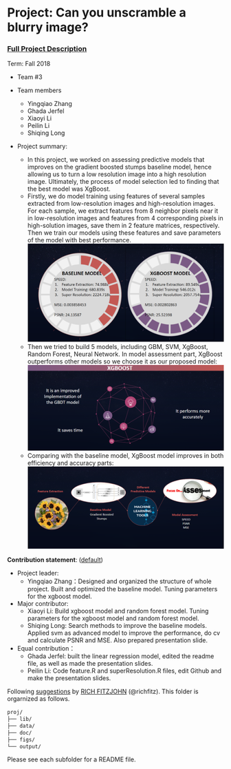 # Project: Can you unscramble a blurry image? 


### [Full Project Description](doc/project3_desc.md)

Term: Fall 2018

+ Team #3
+ Team members
	+ Yingqiao Zhang
	+ Ghada Jerfel
	+ Xiaoyi Li
	+ Peilin Li
	+ Shiqing Long

+ Project summary: 
	+ In this project, we worked on assessing predictive models that improves on the gradient boosted stumps baseline model, hence allowing us to turn a low resolution image into a high resolution image. Ultimately, the process of model selection led to finding that the best model was XgBoost.
	+ Firstly, we do model training using features of several samples extracted from low-resolution images and high-resolution images. For each sample, we extract features from 8 neighbor pixels near it in low-resolution images and features from 4 corresponding pixels in high-solution images, save them in 2 feature matrices, respectively. Then we train our models using these features and save parameters of the model with best performance.
	![screenshot](model_baseline/doc/doc3.png)
	+ Then we tried to build 5 models, including GBM, SVM, XgBoost, Random Forest, Neural Network. In model assessment part, XgBoost outperforms other models so we choose it as our proposed model:
	![screenshot](model_baseline/doc/doc2.png)
	+ Comparing with the baseline model, XgBoost model improves in both efficiency and accuracy parts:
	![screenshot](model_baseline/doc/doc1.png)
	
	
	
**Contribution statement**: ([default](doc/a_note_on_contributions.md))
+ Project leader:
	+ Yingqiao Zhang：Designed and organized the structure of whole project. Built and optimized the baseline model. Tuning parameters for the xgboost model. 
+ Major contributor:
	+ Xiaoyi Li: Build xgboost model and random forest model. Tuning parameters for the xgboost model and random forest model.
	+ Shiqing Long: Search methods to improve the baseline models. Applied svm as advanced model to improve the performance, do cv and calculate PSNR and MSE. Also prepared presentation slide.
+ Equal contribution：
	+ Ghada Jerfel: built the linear regression model, edited the readme file, as well as made the presentation slides.
	+ Peilin Li: Code feature.R and superResolution.R files, edit Github and make the presentation slides.

Following [suggestions](http://nicercode.github.io/blog/2013-04-05-projects/) by [RICH FITZJOHN](http://nicercode.github.io/about/#Team) (@richfitz). This folder is orgarnized as follows.

```
proj/
├── lib/
├── data/
├── doc/
├── figs/
└── output/
```

Please see each subfolder for a README file.
